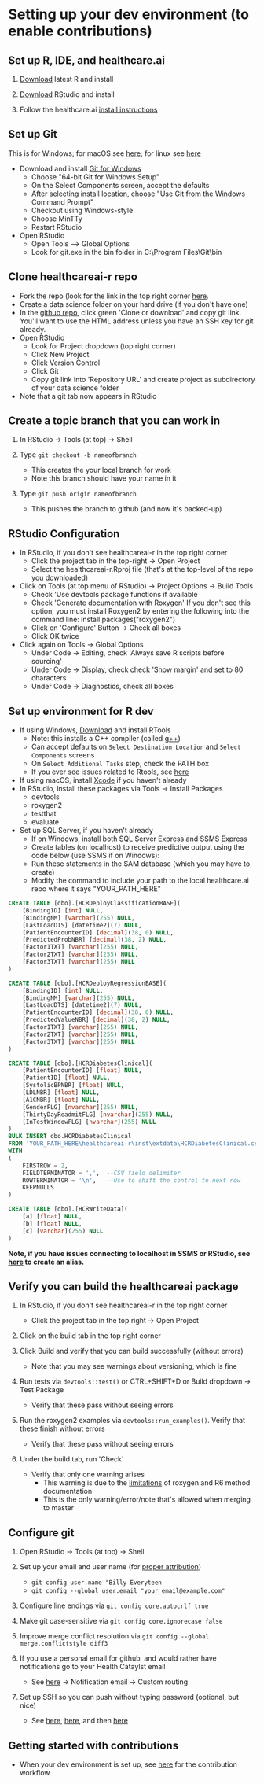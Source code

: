 # Setting up your dev environment (to enable contributions)

## Set up R, IDE, and healthcare.ai

1) [Download](http://cran.us.r-project.org/) latest R and install

2) [Download](https://www.rstudio.com/products/rstudio/download3/) RStudio and install

3) Follow the healthcare.ai [install instructions](https://github.com/HealthCatalystSLC/HCRTools/blob/master/README.md)

## Set up Git 

This is for Windows; for macOS see [here](https://developer.apple.com/xcode/); for linux see [here](https://git-scm.com/download/linux)

- Download and install [Git for Windows](https://git-scm.com/download/win)
  - Choose "64-bit Git for Windows Setup"
  - On the Select Components screen, accept the defaults
  - After selecting install location, choose "Use Git from the Windows Command Prompt"
  - Checkout using Windows-style
  - Choose MinTTy
  - Restart RStudio
- Open RStudio
  - Open Tools --> Global Options
  - Look for git.exe in the bin folder in C:\Program Files\Git\bin

## Clone healthcareai-r repo

- Fork the repo (look for the link in the top right corner [here](https://github.com/HealthCatalystSLC/healthcareai-r).
- Create a data science folder on your hard drive (if you don't have one)
- In the [github repo](https://github.com/HealthCatalystSLC/healthcareai-r/), click green 'Clone or download' and copy git link. You'll want to use the HTML address unless you have an SSH key for git already.
- Open RStudio
  - Look for Project dropdown (top right corner)
  - Click New Project
  -	Click Version Control
  - Click Git
  -	Copy git link into 'Repository URL' and create project as subdirectory of your data science folder
-	Note that a git tab now appears in RStudio

## Create a topic branch that you can work in
1) In RStudio -> Tools (at top) -> Shell

2) Type `git checkout -b nameofbranch`
   - This creates the your local branch for work
   - Note this branch should have your name in it
   
3) Type `git push origin nameofbranch`
   - This pushes the branch to github (and now it's backed-up)

## RStudio Configuration

- In RStudio, if you don't see healthcareai-r in the top right corner
  - Click the project tab in the top-right -> Open Project
  - Select the healthcareai-r.Rproj file (that's at the top-level of the repo you downloaded)
- Click on Tools (at top menu of RStudio) -> Project Options -> Build Tools
  - Check 'Use devtools package functions if available
  - Check 'Generate documentation with Roxygen' If you don't see this option, you must install Roxygen2 by entering the following into the command line:
  install.packages("roxygen2")
  - Click on 'Configure' Button -> Check all boxes
  - Click OK twice
- Click again on Tools -> Global Options
  - Under Code -> Editing, check 'Always save R scripts before sourcing'
  - Under Code -> Display, check check 'Show margin' and set to 80 characters
  - Under Code -> Diagnostics, check all boxes

## Set up environment for R dev

- If using Windows, [Download](https://cran.r-project.org/bin/windows/Rtools/) and install RTools
  - Note: this installs a C++ compiler (called [g++](https://gcc.gnu.org/onlinedocs/gcc-3.3.6/gcc/G_002b_002b-and-GCC.html))
  - Can accept defaults on `Select Destination Location` and `Select Components` screens
  - On `Select Additional Tasks` step, check the PATH box
  - If you ever see issues related to Rtools, see [here](https://github.com/stan-dev/rstan/wiki/Install-Rtools-for-Windows)
- If using macOS, install [Xcode](https://developer.apple.com/xcode/) if you haven't already
- In RStudio, install these packages via Tools -> Install Packages
  - devtools
  - roxygen2
  - testthat
  - evaluate
- Set up SQL Server, if you haven't already
  - If on Windows, [install](http://stackoverflow.com/a/11278818/5636012) both SQL Server Express and SSMS Express
  - Create tables (on localhost) to receive predictive output using the code below (use SSMS if on Windows):
  - Run these statements in the SAM database (which you may have to create)
  - Modify the command to include your path to the local healthcare.ai repo where it says "YOUR_PATH_HERE"
  
```SQL
CREATE TABLE [dbo].[HCRDeployClassificationBASE](
	[BindingID] [int] NULL,
	[BindingNM] [varchar](255) NULL,
	[LastLoadDTS] [datetime2](7) NULL,
	[PatientEncounterID] [decimal](38, 0) NULL,
	[PredictedProbNBR] [decimal](38, 2) NULL,
	[Factor1TXT] [varchar](255) NULL,
	[Factor2TXT] [varchar](255) NULL,
	[Factor3TXT] [varchar](255) NULL
)

CREATE TABLE [dbo].[HCRDeployRegressionBASE](
	[BindingID] [int] NULL,
	[BindingNM] [varchar](255) NULL,
	[LastLoadDTS] [datetime2](7) NULL,
	[PatientEncounterID] [decimal](38, 0) NULL,
	[PredictedValueNBR] [decimal](38, 2) NULL,
	[Factor1TXT] [varchar](255) NULL,
	[Factor2TXT] [varchar](255) NULL,
	[Factor3TXT] [varchar](255) NULL
)

CREATE TABLE [dbo].[HCRDiabetesClinical](
	[PatientEncounterID] [float] NULL,
	[PatientID] [float] NULL,
	[SystolicBPNBR] [float] NULL,
	[LDLNBR] [float] NULL,
	[A1CNBR] [float] NULL,
	[GenderFLG] [nvarchar](255) NULL,
	[ThirtyDayReadmitFLG] [nvarchar](255) NULL,
	[InTestWindowFLG] [nvarchar](255) NULL
)
BULK INSERT dbo.HCRDiabetesClinical
FROM 'YOUR_PATH_HERE\healthcareai-r\inst\extdata\HCRDiabetesClinical.csv'
WITH
(
    FIRSTROW = 2,
    FIELDTERMINATOR = ',',  --CSV field delimiter
    ROWTERMINATOR = '\n',   --Use to shift the control to next row
	KEEPNULLS
)

CREATE TABLE [dbo].[HCRWriteData](
	[a] [float] NULL,
	[b] [float] NULL,
	[c] [varchar](255) NULL
)
```

**Note, if you have issues connecting to localhost in SSMS or RStudio, see [here](https://github.com/HealthCatalystSLC/healthcareai-py/blob/master/localhost_config.rst) to create an alias.**
  
## Verify you can build the healthcareai package

1) In RStudio, if you don't see healthcareai-r in the top right corner
   - Click the project tab in the top right -> Open Project
   
2) Click on the build tab in the top right corner
   
3) Click Build and verify that you can build successfully (without errors)
   - Note that you may see warnings about versioning, which is fine
   
4) Run tests via `devtools::test()` or CTRL+SHIFT+D or Build dropdown -> Test Package
   - Verify that these pass without seeing errors
   
5) Run the roxygen2 examples via `devtools::run_examples()`. Verify that these finish without errors
   - Verify that these pass without seeing errors
   
6) Under the build tab, run 'Check'
   - Verify that only one warning arises
     - This warning is due to the [limitations](https://github.com/wch/R6/issues/3) of roxygen and R6 method documentation
     - This is the only warning/error/note that's allowed when merging to master

## Configure git

1) Open RStudio -> Tools (at top) -> Shell

2) Set up your email and user name (for [proper attribution](https://help.github.com/articles/setting-your-username-in-git/))
   - `git config user.name "Billy Everyteen`
   - `git config --global user.email "your_email@example.com"`

3) Configure line endings via `git config core.autocrlf true`

4) Make git case-sensitive via `git config core.ignorecase false`

5) Improve merge conflict resolution via `git config --global merge.conflictstyle diff3`

6) If you use a personal email for github, and would rather have notifications go to your Health Cataylst email
   - See [here](https://github.com/settings/notifications) -> Notification email -> Custom routing

7) Set up SSH so you can push without typing password (optional, but nice)
   - See [here](https://help.github.com/articles/generating-a-new-ssh-key-and-adding-it-to-the-ssh-agent/), [here](https://help.github.com/articles/adding-a-new-ssh-key-to-your-github-account/), and then [here](https://help.github.com/enterprise/11.10.340/user/articles/changing-a-remote-s-url/)
   
## Getting started with contributions

- When your dev environment is set up, see [here](README.md#contributing) for the contribution workflow.
